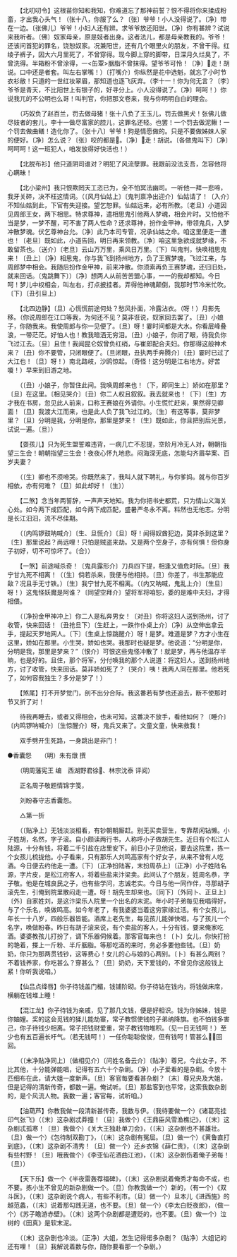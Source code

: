 <!-- { "loadSidebar": true } -->
　　【北叨叨令】这根苗你知和我知，你难道忘了那神前誓？恨不得将你来揉成粉齑，才出我心头气！（张十八，你服了么？〔张〕爷爷！小人没得说了。〔净〕带在一边。〔张佛儿〕爷爷！小妇人还有辨。求爷爷放还阳世。〔净〕你有甚辨？试说来我听者。〔佛〕奴家母亲，原是妓者出身。这者法儿，都是母亲教我的。爷爷！还该问首犯的罪名，饶恕奴家。况兼阳世，还有几个眼里火的朋友，不曾干得。红绫子裤子，因大六月里死了，不曾穿得。现今脚上穿的脚带，日深月久烂臭了，不曾洗得。半箱粉不曾涂得，一<缶覃>胭脂不曾抹得。望爷爷可怜！〔净〕走！胡说。口中还是者套。叫左右掌嘴！）〔打嘴介〕你纵然是花中选魁，就忘了小时节衣衫敝！只道的一世红妆翠眉，那知道也逐飞灰弃。（李十一！你为何无言？〔李〕爷爷是青天，不比阳世上有银子的，好寻分上。小人没得说了。〔净〕呵呵！）你说我兀的不公明也么哥！叫判官，你把那文卷来，我与你明明白白的理会。 

　　（巧奴负了赵百兰，罚去做母猪！张十八负了王玉儿，罚去做黑犬！张佛儿做尽妓者的套儿，李十一做尽富家的腔儿，这罪名还轻。也罢！一个罚去做泥鳅！一个罚去做曲鳝！造化你了。〔张十八〕爷爷！狗是情愿做的。只是不要做姊妹人家的便好。〔净〕怎么说？〔张〕咬的都是。〔净〕走！胡说。〔各做鬼叫下〕〔净〕呵呵呵！这一班犯人，咱发放得好快活也！） 

　　【北脱布衫】他只道阴司谁对？明犯了风流孽罪。我跟前没法支吾，怎容他将心瞒昧！ 

　　【北小梁州】我只恨欺罔天工恣已为，全不怕冥法幽司。一听他一拜一悲啼，我牙关碎，决不枉这情词。（〔风月仙姑上〕〔鬼判禀净出迎介〕仙姑请了！〔入介〕不知仙姑到此，下官有失迎接。望乞恕罪。仙姑远来，必有所教。〔老旦〕小道因见周郎王女，两下相思。特求尊神，遣相思鬼引他两人梦魂，相会片时。又怕他不当是梦，一梦不醒，可不害了两人性命？还求尊神，扮作金甲神，带领鬼兵，入梦冲散梦魂。伏乞尊神台允。〔净〕此乃本司专管，况承仙姑之命。咱这里便走一遭也！〔老旦〕既如此，小道告回，明日再来领教。〔净〕咱这里急欲成就梦缘，不敢留茶也。〔送介〕〔老旦〕云山万万里，乘风日万里。〔下〕叫鬼判，快唤相思鬼来！〔丑上〕〔净〕相思鬼，你与我飞到扬州地方，负了王赛梦魂，飞过江来，与周郎梦中相会。我随后扮作金甲神，前来冲散。你须索再负王赛梦魂，还归旧处，就来回话。〔鬼跳舞下〕）〔净〕想两人从前苦苦盟心事，一一的我却都知。今日呵！梦儿中权相会，叫左右，打点披挂者。弄得他神魂颠倒，我那时节冷米忙吹。〔下〕〔丑引旦上〕 

　　【北四边静】〔旦〕心慌慌前途何处？愁风扑面，冷露沾衣。（呀！）月影先移。（你说周郎在江口等我，为何还不见？莫非诳说，奴家回去罢了。〔丑〕小娘子，你随我来。我使周郎与你一见便了。〔旦〕呀！霎时间都是大水。你看层峰叠浪，一带茫茫。好怕人也！教我暗洒无穷泪。〔丑〕小娘子，你闭了眼，待我负你飞过江去。〔旦〕且住！我闻昆仑奴曾负红绡，与崔郎配合夫妇。你那得这般神术来？〔丑〕你不要管，只闭眼便了。〔旦闭眼，丑执两手奔腾介〕〔丑〕霎时已过了大江也！〔旦〕呀！）南北路岐，沙鸥惊起。（奇怪！这分明是江右地方。好苦嗄！）早来到旧游之地。 

　　（〔丑〕小娘子，你暂住此间。我唤周郎来也！〔下，即同生上〕娇如在那里？〔旦〕在这里。〔相见哭介〕〔丑〕你二人权且叙叙。我去就来也！〔下〕〔生〕方才我在书房，忽见此人前来，口称王赛娘在外请你。小生慌忙赶来，果然得见卿面！〔旦〕我渡大江而来，也是此人负了我飞过江的。〔生〕有这等事，莫非梦里？〔旦〕分明是我，分明是你，那里是梦来！〔生〕既如此，你且把别后光景，试说一遍。〔旦〕） 

　　【耍孩儿】只为死生盟誓难违背，一病几亡不忍提，空阶月冷无人对，朝朝指望三生会！朝朝指望三生会！夜夜心怀九地悲。闷海深无底，怎能勾齐眉举案、百岁夫妻？ 

　　（〔生〕卿也不须啼哭。你既然来了，我叫人就下聘礼，与你爹妈。就与你百岁相依，亦有何难？〔旦〕如此却好！〔生〕） 

　　【二煞】念当年两誓辞，一声声天地知。我为你把书史都荒，只为情山义海关心处。如今两下成匹配，如今两下成匹配，盛暑严冬永不离。料然也无他志。分明是长江汨汨，流不尽佳期。 

　　（〔内鸣锣鼓呐喊介〕〔生、旦慌介〕〔旦〕呀！闻得奴酋犯边，莫非杀到这里？〔生〕那里说起？尚远哩！只怕是贼盗来劫。又是两个空身子，亦有何惧！但你身子初好，切不可惊坏了。〔合〕） 

　　【一煞】前途喊杀奇！〔鬼兵露形介〕刀兵四下提，相逢又值危时际。〔旦〕我宁甘九死不相离！（〔生〕倘若杀来，我便与他相持。〔旦〕你差了，书生那能应敌？况且手无寸铁。）〔生〕我宁甘九死不相离。（〔内又呐喊，鬼乱上介〕〔生旦〕呀！）这鬼怪妖魔是阿谁？〔同望空拜介〕望将军将咱恕，委的是难中夫妇，才得相偎。 

　　（〔净扮金甲神冲上〕你二人是私奔男女！〔对丑〕你将这妇人送到扬州，讨了收管，快来回话！〔丑抢旦下〕〔生赶上，一跌作仆桌上介〕〔净〕从空伸出拿云手，提起天罗地网人。〔下〕〔生桌上惊跳醒介〕呀！是梦。难道是梦？方才小生在这里，娇如在那里。小生哭，娇如也哭。我那时也疑是梦。他说道：“分明是你，分明是我，那里是梦来？”〔恨介〕可恨这些鬼怪冲散了！就是梦，再与他温存半晌，也是好的。且住，那个将军，分付唤我的那个人说道：将这妇人，送到扬州地方，讨了收管，快来回话。莫非娇如死了？〔哭介〕咦！我两人同在那里。他若死了，如何容我独生？多分是梦了！） 

　　【煞尾】打不开梦觉门，剖不出分合际。我这番若有梦也还追去，断不使那时节又折了对！ 

　　待我再睡去，或者又得相会，也未可知。这番决不放手，看他如何？〔睡介〕〔内鸣锣呐喊介〕〔生惊醒介〕呀，鬼兵又来了。文童文童，快来救我！ 

　　双手劈开生死路，一身跳出是非门！

●香囊怨　　（明）朱有燉 撰 

　　（明周藩宪王 编　西湖野君徐、林宗沈泰 评阅） 

　　正名周子敬题情锦字笺， 

　　刘盼春守志香囊怨。 

　　△第一折 

　　（〔贴净上〕无钱淡淡相看，有钞朝朝厮赶。别无买卖营生，专靠帮闲钻懒。小子姓胡，名然，字子滚。自小颇读两行书，人称呼小子做胡先生。近日有个松江人陆源，十分有钱，将着二千引盐在店里安下。前日小子见他说，要去这院里，拣一个女孩儿梳拢他。小子看来，只有那乐人刘鸣高家有个好女子，从来不曾有人吃酒。今日便去约他走一遭。〔下〕〔正净扮陆客，末扮周恭上〕〔正净〕小子姓陆名源，字片皮，是松江府客人，将着些盐来汴梁卖。此间认了个朋友，姓周名恭，字子敬。他是在城良民之子，也有些学问，志诚老实。今日与他一同作伴，寻那胡子滚先生，引俺到院里散闷走一遭。呀！胡先生却来也。〔同下〕〔外同卜、正旦上〕〔外〕自家姓刘，是这汴梁乐人院里一个出名的末泥。年小时子弟每见我唱得好，与了个乐名，唤做鸣高。如今年老了，有我婆婆当着这穷家缘过活。有个女孩儿，年长一十八岁，四般乐器皆能。酒席上老先生，每见孩儿能弹快唱，与了孩儿一个名字，唤做盼春。昨日有胡子滚来说，有个卖盐的客人，十分有钱，要来俺家吃酒。婆婆教孩儿打扮了，调下乐器伺候着。那客官每来也！〔卜〕女儿，你快打扮的艳着，搽上一斤粉、半斤胭脂。等那吃酒的来时，务必多要他些钱。〔旦〕奶奶，你只为那两贯钱钞，这等费心！女儿的心与娘的心两别。〔卜〕有甚么两别？不着钱养家，你吃甚么？穿甚么？〔旦〕奶奶，天下爱钱的，不曾见你这般钱上紧！你听我说咱。） 

　　【仙吕点绛唇】你子待钱盖门楣，钱铺阶砌。你子待钻在钱内，将钱做床席，横躺在钱堆上睡！ 

　　【混江龙】你子待钱为亲戚，见了那几文钱，便是好相识。钱为你姊妹，钱是你妯娌。奖的这会觅钱的猱儿能劫寨，常子教惯使钱的子弟纳降旗。也不怕钱多害己，你子待钱少相离。常子把钱财爱重，常子教钱物堆积。（见一日无钱呵！）至少也有五百遍长吁气。（若无钱呵！）一任你聪聪俊俊，但有钱呵！管甚么回回。 

　　（〔末净贴净同上〕〔做相见介〕〔问姓名备云介〕〔贴净〕尊兄，今此女子，不比其他，十分能弹能唱，记得有五六十个杂剧。〔净〕小子爱看的是杂剧。今放十匹细布在此，请大姐一度新声。〔旦〕客官每要看甚杂剧？〔末〕尊兄央及大姐，但是记得的清新传奇，都数一遍。俺试听。〔旦〕那盐客到也平常，这索我数杂剧的，是个风流人物。我数一遍；客官每，试听咱。） 

　　【油葫芦】你教我做一段清新甚传奇，我数与伊。（我待要做一个）《诸葛亮挂印气张飞》（〔末〕这杂剧忒莽撞！〔旦〕我做个）《王鼎臣风雪渔樵记》，（〔末〕这杂剧忒孤寒！〔旦〕我做个）《关大王独赴单刀会》，（〔末〕这杂剧也不甚雄壮。〔旦〕做一个）《包待制双勘丁》，（〔末〕这杂剧有冤屈。〔旦〕做一个）《黄鲁直打到底》，（〔末〕这杂剧不清秀！〔旦〕做一个）还乡衣锦《薛仁贵》，（〔末〕这杂剧有些村野！〔旦〕哦我做个）《李亚仙花酒曲江池》，（〔末〕这杂剧伤着俺子弟每！〔旦〕） 

　　【天下乐】做一个《半夜雷轰荐福碑》，（〔末〕这杂剧说着俺秀才每命不成，也不要。拣小生不曾见的新杂剧做一个。〔旦〕你教我做一个）新的，（有一个）《双斗医》，（〔末〕这杂剧说个病人，有些不利市。〔旦〕做一个）旦本儿《进西施》的越范蠡，（〔末〕说着那勾践无道，也不要。〔旦〕做一个）《李太白贬夜郎》，（做一个）《苏子瞻游赤壁》。（〔末〕这两个杂剧都是遭贬的，也不要。〔旦〕做一个）泣树的《田真》是软末泥。 

　　（〔末〕这杂剧也冷淡。〔正净〕大姐，怎生记得偌多杂剧？〔贴净〕大姐记的还有哩！〔旦〕我解说着数与你，随你要看那一个杂剧。） 

